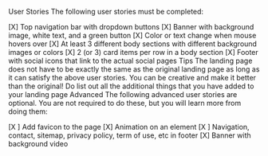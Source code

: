 User Stories
The following user stories must be completed:

[X] Top navigation bar with dropdown buttons
[X] Banner with background image, white text, and a green button
[X] Color or text change when mouse hovers over
[X] At least 3 different body sections with different background images or colors
[X] 2 (or 3) card items per row in a body section
[X] Footer with social icons that link to the actual social pages
Tips
The landing page does not have to be exactly the same as the original landing page as long as it can satisfy the above user stories. You can be creative and make it better than the original!
Do list out all the additional things that you have added to your landing page
Advanced
The following advanced user stories are optional. You are not required to do these, but you will learn more from doing them:

[X ] Add favicon to the page
[X] Animation on an element
[X ] Navigation, contact, sitemap, privacy policy, term of use, etc in footer
[X] Banner with background video
